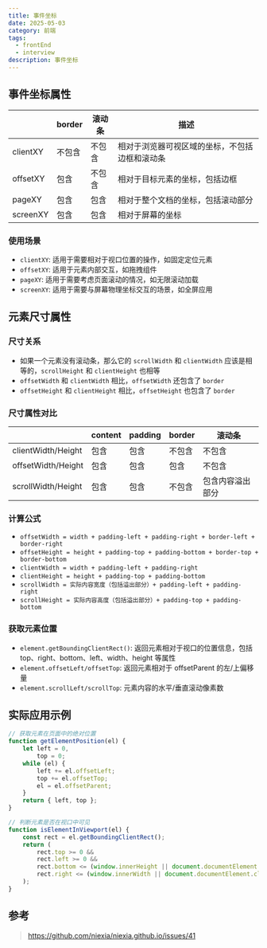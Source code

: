 ```yaml
---
title: 事件坐标
date: 2025-05-03
category: 前端
tags:
  - frontEnd
  - interview
description: 事件坐标
---
```


## 事件坐标属性

|          | border | 滚动条 | 描述                                           |
| -------- | ------ | ------ | ---------------------------------------------- |
| clientXY | 不包含 | 不包含 | 相对于浏览器可视区域的坐标，不包括边框和滚动条 |
| offsetXY | 包含   | 不包含 | 相对于目标元素的坐标，包括边框                 |
| pageXY   | 包含   | 包含   | 相对于整个文档的坐标，包括滚动部分             |
| screenXY | 包含   | 包含   | 相对于屏幕的坐标                               |

### 使用场景

- `clientXY`: 适用于需要相对于视口位置的操作，如固定定位元素
- `offsetXY`: 适用于元素内部交互，如拖拽组件
- `pageXY`: 适用于需要考虑页面滚动的情况，如无限滚动加载
- `screenXY`: 适用于需要与屏幕物理坐标交互的场景，如全屏应用

## 元素尺寸属性

### 尺寸关系

- 如果一个元素没有滚动条，那么它的 `scrollWidth` 和 `clientWidth` 应该是相等的，`scrollHeight` 和 `clientHeight` 也相等
- `offsetWidth` 和 `clientWidth` 相比，`offsetWidth` 还包含了 `border`
- `offsetHeight` 和 `clientHeight` 相比，`offsetHeight` 也包含了 `border`

### 尺寸属性对比

|                    | content | padding | border | 滚动条           |
| ------------------ | ------- | ------- | ------ | ---------------- |
| clientWidth/Height | 包含    | 包含    | 不包含 | 不包含           |
| offsetWidth/Height | 包含    | 包含    | 包含   | 不包含           |
| scrollWidth/Height | 包含    | 包含    | 不包含 | 包含内容溢出部分 |

### 计算公式

- `offsetWidth = width + padding-left + padding-right + border-left + border-right`
- `offsetHeight = height + padding-top + padding-bottom + border-top + border-bottom`
- `clientWidth = width + padding-left + padding-right`
- `clientHeight = height + padding-top + padding-bottom`
- `scrollWidth = 实际内容宽度（包括溢出部分）+ padding-left + padding-right`
- `scrollHeight = 实际内容高度（包括溢出部分）+ padding-top + padding-bottom`

### 获取元素位置

- `element.getBoundingClientRect()`: 返回元素相对于视口的位置信息，包括 top、right、bottom、left、width、height 等属性
- `element.offsetLeft/offsetTop`: 返回元素相对于 offsetParent 的左/上偏移量
- `element.scrollLeft/scrollTop`: 元素内容的水平/垂直滚动像素数

## 实际应用示例

```javascript
// 获取元素在页面中的绝对位置
function getElementPosition(el) {
	let left = 0,
		top = 0;
	while (el) {
		left += el.offsetLeft;
		top += el.offsetTop;
		el = el.offsetParent;
	}
	return { left, top };
}

// 判断元素是否在视口中可见
function isElementInViewport(el) {
	const rect = el.getBoundingClientRect();
	return (
		rect.top >= 0 &&
		rect.left >= 0 &&
		rect.bottom <= (window.innerHeight || document.documentElement.clientHeight) &&
		rect.right <= (window.innerWidth || document.documentElement.clientWidth)
	);
}
```

## 参考

> https://github.com/niexia/niexia.github.io/issues/41
